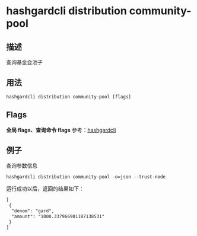 # hashgardcli distribution community-pool

## 描述

查询基金会池子
## 用法

```shell
hashgardcli distribution community-pool [flags]
```

## Flags

**全局 flags、查询命令 flags** 参考：[hashgardcli](../README.md)

## 例子

查询参数信息

```shell
hashgardcli distribution community-pool -o=json --trust-node
```

运行成功以后，返回的结果如下：

```txt
[
 {
  "denom": "gard",
  "amount": "1000.337966901187138531"
 }
]
```
